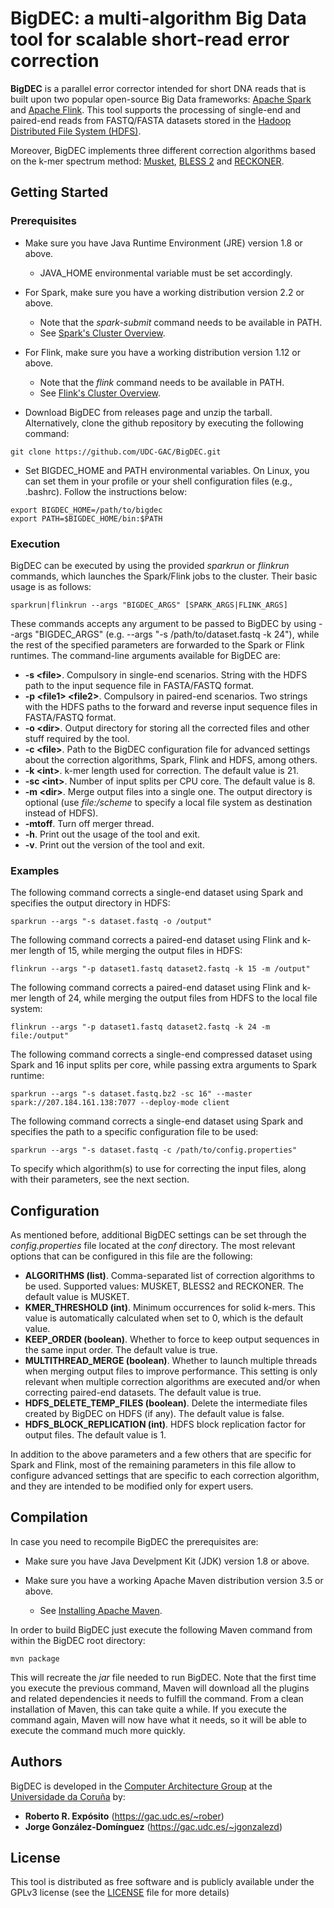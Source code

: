 # BigDEC: a multi-algorithm Big Data tool for scalable short-read error correction

**BigDEC** is a parallel error corrector intended for short DNA reads that is built upon two popular open-source Big Data frameworks: [Apache Spark](https://spark.apache.org) and [Apache Flink](https://flink.apache.org). This tool supports the processing of single-end and paired-end reads from FASTQ/FASTA datasets stored in the [Hadoop Distributed File System (HDFS)](https://hadoop.apache.org/docs/current/hadoop-project-dist/hadoop-hdfs/HdfsDesign.html).

Moreover, BigDEC implements three different correction algorithms based on the k-mer spectrum method: [Musket](http://musket.sourceforge.net/homepage.htm), [BLESS 2](https://sourceforge.net/projects/bless-ec) and [RECKONER](https://github.com/refresh-bio/RECKONER).

## Getting Started

### Prerequisites

* Make sure you have Java Runtime Environment (JRE) version 1.8 or above.
  * JAVA_HOME environmental variable must be set accordingly.

* For Spark, make sure you have a working distribution version 2.2 or above.
  * Note that the *spark-submit* command needs to be available in PATH.
  * See [Spark's Cluster Overview](https://spark.apache.org/docs/latest/cluster-overview.html).

* For Flink, make sure you have a working distribution version 1.12 or above.
  * Note that the *flink* command needs to be available in PATH.
  * See [Flink's Cluster Overview](https://nightlies.apache.org/flink/flink-docs-release-1.14/docs/concepts/flink-architecture/#anatomy-of-a-flink-cluster).

* Download BigDEC from releases page and unzip the tarball. Alternatively, clone the github repository by executing the following command:

```
git clone https://github.com/UDC-GAC/BigDEC.git
```

* Set BIGDEC_HOME and PATH environmental variables. On Linux, you can set them in your profile or your shell configuration files (e.g., .bashrc). Follow the instructions below:

```
export BIGDEC_HOME=/path/to/bigdec
export PATH=$BIGDEC_HOME/bin:$PATH
```

### Execution

BigDEC can be executed by using the provided *sparkrun* or *flinkrun* commands, which launches the Spark/Flink jobs to the cluster. Their basic usage is as follows:

```
sparkrun|flinkrun --args "BIGDEC_ARGS" [SPARK_ARGS|FLINK_ARGS]
```

These commands accepts any argument to be passed to BigDEC by using --args "BIGDEC_ARGS" (e.g. --args "-s /path/to/dataset.fastq -k 24"), while the rest of the specified parameters are forwarded to the Spark or Flink runtimes. The command-line arguments available for BigDEC are:

* **-s \<file>**. Compulsory in single-end scenarios. String with the HDFS path to the input sequence file in FASTA/FASTQ format.
* **-p \<file1> \<file2>**. Compulsory in paired-end scenarios. Two strings with the HDFS paths to the forward and reverse input sequence files in FASTA/FASTQ format.
* **-o \<dir>**. Output directory for storing all the corrected files and other stuff required by the tool.
* **-c \<file>**. Path to the BigDEC configuration file for advanced settings about the correction algorithms, Spark, Flink and HDFS, among others.
* **-k \<int>**. k-mer length used for correction. The default value is 21.
* **-sc \<int>**. Number of input splits per CPU core. The default value is 8.
* **-m \<dir>**. Merge output files into a single one. The output directory is optional (use *file:/scheme* to specify a local file system as destination instead of HDFS).
* **-mtoff**. Turn off merger thread.
* **-h**. Print out the usage of the tool and exit.
* **-v**. Print out the version of the tool and exit.

### Examples

The following command corrects a single-end dataset using Spark and specifies the output directory in HDFS:

```
sparkrun --args "-s dataset.fastq -o /output"
```

The following command corrects a paired-end dataset using Flink and k-mer length of 15, while merging the output files in HDFS:

```
flinkrun --args "-p dataset1.fastq dataset2.fastq -k 15 -m /output"
```

The following command corrects a paired-end dataset using Flink and k-mer length of 24, while merging the output files from HDFS to the local file system:

```
flinkrun --args "-p dataset1.fastq dataset2.fastq -k 24 -m file:/output"
```

The following command corrects a single-end compressed dataset using Spark and 16 input splits per core, while passing extra arguments to Spark runtime:

```
sparkrun --args "-s dataset.fastq.bz2 -sc 16" --master spark://207.184.161.138:7077 --deploy-mode client
```

The following command corrects a single-end dataset using Spark and specifies the path to a specific configuration file to be used:

```
sparkrun --args "-s dataset.fastq -c /path/to/config.properties"
```

To specify which algorithm(s) to use for correcting the input files, along with their parameters, see the next section.

## Configuration

As mentioned before, additional BigDEC settings can be set through the *config.properties* file located at the *conf* directory. The most relevant options that can be configured in this file are the following:

* **ALGORITHMS (list)**. Comma-separated list of correction algorithms to be used. Supported values: MUSKET, BLESS2 and RECKONER. The default value is MUSKET.
* **KMER_THRESHOLD (int)**. Minimum occurrences for solid k-mers. This value is automatically calculated when set to 0, which is the default value.
* **KEEP_ORDER (boolean)**. Whether to force to keep output sequences in the same input order. The default value is true.
* **MULTITHREAD_MERGE (boolean)**. Whether to launch multiple threads when merging output files to improve performance. This setting is only relevant when multiple correction algorithms are executed and/or when correcting paired-end datasets. The default value is true.
* **HDFS_DELETE_TEMP_FILES (boolean)**. Delete the intermediate files created by BigDEC on HDFS (if any). The default value is false.
* **HDFS_BLOCK_REPLICATION (int)**. HDFS block replication factor for output files. The default value is 1.

In addition to the above parameters and a few others that are specific for Spark and Flink, most of the remaining parameters in this file allow to configure advanced settings that are specific to each correction algorithm, and they are intended to be modified only for expert users.

## Compilation

In case you need to recompile BigDEC the prerequisites are:

* Make sure you have Java Develpment Kit (JDK) version 1.8 or above.

* Make sure you have a working Apache Maven distribution version 3.5 or above.
  * See [Installing Apache Maven](https://maven.apache.org/install.html).

In order to build BigDEC just execute the following Maven command from within the BigDEC root directory:

```
mvn package
```

This will recreate the *jar* file needed to run BigDEC. Note that the first time you execute the previous command, Maven will download all the plugins and related dependencies it needs to fulfill the command. From a clean installation of Maven, this can take quite a while. If you execute the command again, Maven will now have what it needs, so it will be able to execute the command much more quickly.

## Authors

BigDEC is developed in the [Computer Architecture Group](https://gac.udc.es/english) at the [Universidade da Coruña](https://www.udc.es/en) by:

* **Roberto R. Expósito** (https://gac.udc.es/~rober)
* **Jorge González-Domínguez** (https://gac.udc.es/~jgonzalezd)

## License

This tool is distributed as free software and is publicly available under the GPLv3 license (see the [LICENSE](LICENSE) file for more details)
